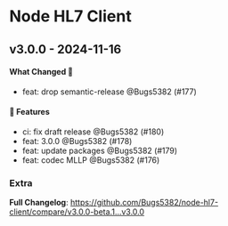 # Node HL7 Client

## v3.0.0 - 2024-11-16

#### What Changed 👀

- feat: drop semantic-release @Bugs5382 (#177)

#### 🚀 Features

- ci: fix draft release @Bugs5382 (#180)
- feat: 3.0.0 @Bugs5382 (#178)
- feat: update packages @Bugs5382 (#179)
- feat: codec MLLP @Bugs5382 (#176)

### Extra

**Full Changelog**: https://github.com/Bugs5382/node-hl7-client/compare/v3.0.0-beta.1...v3.0.0
